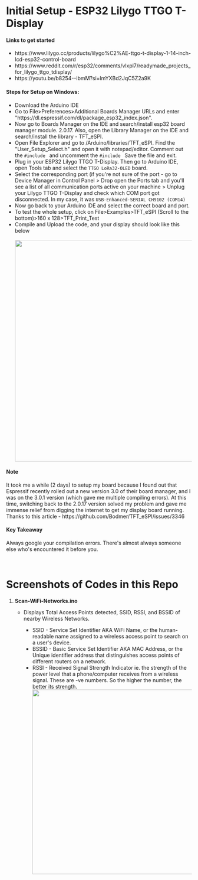 # Initial Setup - ESP32 Lilygo TTGO T-Display

#### Links to get started
<ul>
<li>https://www.lilygo.cc/products/lilygo%C2%AE-ttgo-t-display-1-14-inch-lcd-esp32-control-board</li>
<li>https://www.reddit.com/r/esp32/comments/vlxpl7/readymade_projects_for_lilygo_ttgo_tdisplay/</li>
<li>https://youtu.be/b8254--ibmM?si=lmYXBd2JqC5Z2a9K</li>
</ul>

#### Steps for Setup on Windows:
<ul>
  <li>Download the Arduino IDE</li>
  <li>Go to File>Preferences>Additional Boards Manager URLs and enter "https://dl.espressif.com/dl/package_esp32_index.json".</li>
  <li>Now go to Boards Manager on the IDE and search/install esp32 board manager module. 2.0.17. Also, open the Library Manager on the IDE and search/install the library - TFT_eSPI.</li>
  <li>Open File Explorer and go to /Arduino/libraries/TFT_eSPI. Find the "User_Setup_Select.h" and open it with notepad/editor. Comment out the <code>#include <User_Setup.h></code> and uncomment the <code>#include <User_Setups/Setup25_TTGO_T_Display.h></code> Save the file and exit.</li>
  <li>Plug in your ESP32 Lilygo TTGO T-Display. Then go to Arduino IDE, open Tools tab and select the <code>TTGO LoRa32-OLED</code> board.</li>
  <li>Select the corresponding port (if you're not sure of the port - go to Device Manager in Control Panel > Drop open the Ports tab and you'll see a list of all communication ports active on your machine > Unplug your Lilygo TTGO T-Display and check which COM port got disconnected. In my case, it was <code>USB-Enhanced-SERIAL CH9102 (COM14)</code></li>
  <li>Now go back to your Arduino IDE and select the correct board and port.</li>
  <li>To test the whole setup, click on File>Examples>TFT_eSPI (Scroll to the bottom)>160 x 128>TFT_Print_Test</li>
  <li>Compile and Upload the code, and your display should look like this below</li><br>
  <img src="https://github.com/4aryash/Micro-Projects/assets/31902160/5b1ca434-ee71-400f-aada-3ed5786894c0" width="600"/>
</ul>
    
#### Note
<p>It took me a while (2 days) to setup my board because I found out that Espressif recently rolled out a new version 3.0 of their board manager, and I was on the 3.0.1 version (which gave me multiple compiling errors). At this time, switching back to the 2.0.17 version solved my problem and gave me immense relief from digging the internet to get my display board running. <br>
Thanks to this article - https://github.com/Bodmer/TFT_eSPI/issues/3346
</p>
    
#### Key Takeaway
<p>Always google your compilation errors. There's almost always someone else who's encountered it before you.</p> <br>


# Screenshots of Codes in this Repo
<ol>
  <li><b>Scan-WiFi-Networks.ino</b></li>
  <ul>
    <li>Displays Total Access Points detected, SSID, RSSI, and BSSID of nearby Wireless Networks.</li>
    <ul>
      <li>SSID - Service Set Identifier AKA WiFi Name, or the human-readable name assigned to a wireless access point to search on a user's device.</li>
      <li>BSSID - Basic Service Set Identifier AKA MAC Address, or the Unique identifier address that distinguishes access points of different routers on a network.</li>
      <li>RSSI - Received Signal Strength Indicator ie. the strength of the power level that a phone/computer receives from a wireless signal. These are -ve numbers. So the higher the number, the better its strength.</li>
      <img src="https://github.com/4aryash/Micro-Projects/assets/31902160/a7504f6b-4f7f-40d3-aea8-70bab350088b" width="500"/>
    </ul>
  </ul>
</ol>
